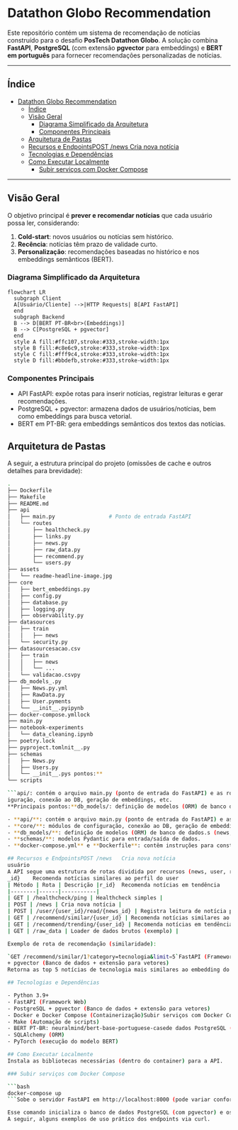 # Datathon Globo Recommendation

Este repositório contém um sistema de recomendação de notícias construído para o desafio **PosTech Datathon Globo**. A solução combina **FastAPI**, **PostgreSQL** (com extensão **pgvector** para embeddings) e **BERT em português** para fornecer recomendações personalizadas de notícias.

---

## Índice
- [Datathon Globo Recommendation](#datathon-globo-recommendation)
  - [Índice](#índice)
  - [Visão Geral](#visão-geral)
    - [Diagrama Simplificado da Arquitetura](#diagrama-simplificado-da-arquitetura)
    - [Componentes Principais](#componentes-principais)
  - [Arquitetura de Pastas](#arquitetura-de-pastas)
  - [Recursos e EndpointsPOST	/news	Cria nova notícia](#recursos-e-endpointspostnewscria-nova-notícia)
  - [Tecnologias e Dependências](#tecnologias-e-dependências)
  - [Como Executar Localmente](#como-executar-localmente)
    - [Subir serviços com Docker Compose](#subir-serviços-com-docker-compose)

---

## Visão Geral

O objetivo principal é **prever e recomendar notícias** que cada usuário possa ler, considerando:

1. **Cold-start**: novos usuários ou notícias sem histórico.
2. **Recência**: notícias têm prazo de validade curto.
3. **Personalização**: recomendações baseadas no histórico e nos embeddings semânticos (BERT).

### Diagrama Simplificado da Arquitetura

```mermaid
flowchart LR
  subgraph Client
  A[Usuário/Cliente] -->|HTTP Requests| B[API FastAPI]
  end
  subgraph Backend
  B --> D[BERT PT-BR<br>(Embeddings)]
  B --> C[PostgreSQL + pgvector]
  end
  style A fill:#ffc107,stroke:#333,stroke-width:1px
  style B fill:#c8e6c9,stroke:#333,stroke-width:1px
  style C fill:#fff9c4,stroke:#333,stroke-width:1px
  style D fill:#bbdefb,stroke:#333,stroke-width:1px
```

### Componentes Principais

- API FastAPI: expõe rotas para inserir notícias, registrar leituras e gerar recomendações.
- PostgreSQL + pgvector: armazena dados de usuários/notícias, bem como embeddings para busca vetorial.
- BERT em PT-BR: gera embeddings semânticos dos textos das notícias.

## Arquitetura de Pastas

A seguir, a estrutura principal do projeto (omissões de cache e outros detalhes para brevidade):

```bash
.
├── Dockerfile
├── Makefile
├── README.md
├── api
│   ├── main.py                 # Ponto de entrada FastAPI
│   └── routes
│       ├── healthcheck.py
│       ├── links.py
│       ├── news.py
│       ├── raw_data.py
│       ├── recommend.py
│       └── users.py
├── assets
│   └── readme-headline-image.jpg
├── core
│   ├── bert_embeddings.py
│   ├── config.py
│   ├── database.py
│   ├── logging.py
│   ├── observability.py
├── datasources
│   ├── train
│   │   ├── news
│   └── security.py
├── datasourcesacao.csv
│   ├── train
│   │   ├── news
│   │   └── ...
│   └── validacao.csvpy
├── db_models_.py
│   ├── News.py.yml
│   ├── RawData.py
│   ├── User.pyments
│   └── __init__.pyipynb
├── docker-compose.ymllock
├── main.py
├── notebook-experiments
│   └── data_cleaning.ipynb
├── poetry.lock
├── pyproject.tomlnit__.py
├── schemas
│   ├── News.py
│   ├── Users.py
│   └── __init__.pys pontos:**
└── scripts

```api/: contém o arquivo main.py (ponto de entrada do FastAPI) e as rotas em api/routes.
iguração, conexão ao DB, geração de embeddings, etc.
**Principais pontos:**db_models/: definição de modelos (ORM) de banco de dados.

- **api/**: contém o arquivo main.py (ponto de entrada do FastAPI) e as rotas em api/routes.stração do container.
- **core/**: módulos de configuração, conexão ao DB, geração de embeddings, etc.
- **db_models/**: definição de modelos (ORM) de banco de dados.s (news, user, recommend, etc.). Alguns dos endpoints:
- **schemas/**: modelos Pydantic para entrada/saída de dados.
- **docker-compose.yml** e **Dockerfile**: contêm instruções para construção e orquestração do container.o

## Recursos e EndpointsPOST	/news	Cria nova notícia
usuário
A API segue uma estrutura de rotas dividida por recursos (news, user, recommend, etc.). Alguns dos endpoints:tra leitura de notícia pelo usuário
_id}	Recomenda notícias similares ao perfil do user
| Método | Rota | Descrição |r_id}	Recomenda notícias em tendência
|--------|------|-----------|
| GET | /healthcheck/ping | Healthcheck simples |
| POST | /news | Cria nova notícia |
| POST | /user/{user_id}/read/{news_id} | Registra leitura de notícia pelo usuário || POST | /user | Cria novo usuário |
| GET | /recommend/similar/{user_id} | Recomenda notícias similares ao perfil do user |mit=5
| GET | /recommend/trending/{user_id} | Recomenda notícias em tendência |Retorna as top 5 notícias de tecnologia mais similares ao embedding do usuário ID=1.
| GET | /raw_data | Loader de dados brutos (exemplo) |

Exemplo de rota de recomendação (similaridade):

`GET /recommend/similar/1?category=tecnologia&limit=5`FastAPI (Framework Web)
+ pgvector (Banco de dados + extensão para vetores)
Retorna as top 5 notícias de tecnologia mais similares ao embedding do usuário ID=1. (Containerização)

## Tecnologias e Dependências

- Python 3.9+
- FastAPI (Framework Web)
- PostgreSQL + pgvector (Banco de dados + extensão para vetores)
- Docker e Docker Compose (Containerização)Subir serviços com Docker Compose
- Make (Automação de scripts)
- BERT PT-BR: neuralmind/bert-base-portuguese-casede dados PostgreSQL (com pgvector) e os demais serviços.
- SQLAlchemy (ORM)
- PyTorch (execução do modelo BERT)

## Como Executar Localmente
Instala as bibliotecas necessárias (dentro do container) para a API.

### Subir serviços com Docker Compose

```bash
docker-compose up
```Sobe o servidor FastAPI em http://localhost:8000 (pode variar conforme a configuração do seu Docker Compose).

Esse comando inicializa o banco de dados PostgreSQL (com pgvector) e os demais serviços.
A seguir, alguns exemplos de uso prático dos endpoints via curl.

